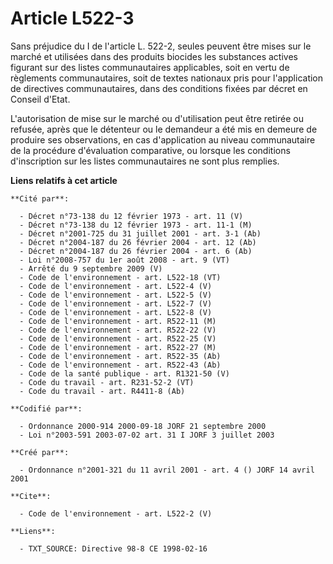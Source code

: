 # Article L522-3

Sans préjudice du I de l'article L. 522-2, seules peuvent être mises sur le marché et utilisées dans des produits biocides
les substances actives figurant sur des listes communautaires applicables, soit en vertu de règlements communautaires, soit
de textes nationaux pris pour l'application de directives communautaires, dans des conditions fixées par décret en Conseil
d'Etat. 

L'autorisation de mise sur le marché ou d'utilisation peut être retirée ou refusée, après que le détenteur ou le demandeur a
été mis en demeure de produire ses observations, en cas d'application au niveau communautaire de la procédure d'évaluation
comparative, ou lorsque les conditions d'inscription sur les listes communautaires ne sont plus remplies.

**Liens relatifs à cet article**

	**Cité par**:

	  - Décret n°73-138 du 12 février 1973 - art. 11 (V)
	  - Décret n°73-138 du 12 février 1973 - art. 11-1 (M)
	  - Décret n°2001-725 du 31 juillet 2001 - art. 3-1 (Ab)
	  - Décret n°2004-187 du 26 février 2004 - art. 12 (Ab)
	  - Décret n°2004-187 du 26 février 2004 - art. 6 (Ab)
	  - Loi n°2008-757 du 1er août 2008 - art. 9 (VT)
	  - Arrêté du 9 septembre 2009 (V)
	  - Code de l'environnement - art. L522-18 (VT)
	  - Code de l'environnement - art. L522-4 (V)
	  - Code de l'environnement - art. L522-5 (V)
	  - Code de l'environnement - art. L522-7 (V)
	  - Code de l'environnement - art. L522-8 (V)
	  - Code de l'environnement - art. R522-11 (M)
	  - Code de l'environnement - art. R522-22 (V)
	  - Code de l'environnement - art. R522-25 (V)
	  - Code de l'environnement - art. R522-27 (M)
	  - Code de l'environnement - art. R522-35 (Ab)
	  - Code de l'environnement - art. R522-43 (Ab)
	  - Code de la santé publique - art. R1321-50 (V)
	  - Code du travail - art. R231-52-2 (VT)
	  - Code du travail - art. R4411-8 (Ab)

	**Codifié par**:

	  - Ordonnance 2000-914 2000-09-18 JORF 21 septembre 2000
	  - Loi n°2003-591 2003-07-02 art. 31 I JORF 3 juillet 2003

	**Créé par**:

	  - Ordonnance n°2001-321 du 11 avril 2001 - art. 4 () JORF 14 avril 2001

	**Cite**:

	  - Code de l'environnement - art. L522-2 (V)

	**Liens**:

	  - TXT_SOURCE: Directive 98-8 CE 1998-02-16
